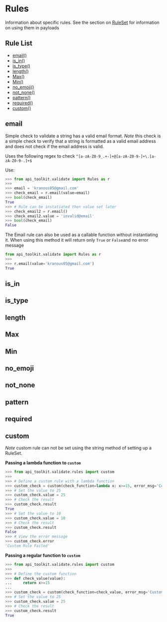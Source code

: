 # Rules
Information about specific rules. See the section on [RuleSet]() for information on using them in payloads
## Rule List
 - [email()](#email)
 - [is_in()](#is_in)
 - [is_type()](#is_type)
 - [length()](#length)
 - [Max()](#max)
 - [Min()](#min)
 - [no_emoji()](#no_emoji)
 - [not_none()](#not_none)
 - [pattern()](#pattern)
 - [required()](#required)
 - [custom()](#custom)

## email
Simple check to validate a string has a valid email format. 
*Note* this check is a simple check to verify that a string is formatted as a valid email address and does not check if the email address is valid.

Uses the following regex to check `^[a-zA-Z0-9_.+-]+@[a-zA-Z0-9-]+\.[a-zA-Z0-9-.]+$`

Use:
```python
>>> from api_toolkit.validate import Rules as r
>>>
>>> email = 'kranous05@gmail.com'
>>> check_email = r.email(value=email)
>>> bool(check_email)
True
>>> # Rule can be instatiated then value set later
>>> check_email2 = r.email()
>>> check_email2.value = 'invalid@email'
>>> bool(check_email)
False
```
The Email rule can also be used as a callable function without instantiating it. When using this method it will return only `True` or `False`and no error message

```python
from api_toolkit.validate import Rules as r
>>>
>>> r.email(value='kranous05@gmail.com')
True
```

## is_in

## is_type

## length

## Max

## Min

## no_emoji

## not_none

## pattern

## required

## custom
*Note* custom rule can not be set using the string method of setting up a RuleSet.

**Passing a lambda function to `custom`**
```python
>>> from api_toolkit.validate.rules import custom
>>>
>>> # Define a custom rule with a lambda function
>>> custom_check = custom(check_function=lambda x: x>=15, error_msg='Custom Rule Failed')
>>> # Set the value to 25
>>> custom_check.value = 25
>>> # Check the result
>>> custom_check.result
True
>>> # Set the value to 10
>>> custom_check.value = 10
>>> # Check the result
>>> custom_check.result
False
>>> # View the error message
>>> custom_check.error
'Custom Rule Failed'
```

**Passing a regular function to `custom`**
```python
>>> from api_toolkit.validate.rules import custom
>>>
>>> # Define the custom function
>>> def check_value(value):
...     return x>=15
...
>>> custom_check = custom(check_function=check_value, error_msg='Custom Rule Failed')
>>> # Set the value to 25
>>> custom_check.value = 25
>>> # Check the result
>>> custom_check.result
True
```